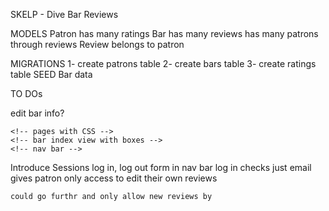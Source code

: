 SKELP - Dive Bar Reviews

MODELS
  Patron
    has many ratings
  Bar
    has many reviews
    has many patrons through reviews
  Review
    belongs to patron


MIGRATIONS
    1- create patrons table
    2- create bars table
    3- create ratings table
  SEED
    Bar data


TO DOs
  <!-- build in average rating -->
  <!-- add edit and delete capabilities for reviews, bars -->
  edit bar info?
  <!-- add review from bar page -->
  <!-- Build search page -->


  <!-- clear DB of testing data -->
  <!-- find better img_urls for seed bar data -->
  <!-- build out seed document with more robust data -->
  <!-- re-seed -->

  <!-- formatting -->
    <!-- pages with CSS -->
    <!-- bar index view with boxes -->
    <!-- nav bar -->
  Introduce Sessions
    log in, log out form in nav bar
    log in checks just email
    gives patron only access to edit their own reviews

    could go furthr and only allow new reviews by 
